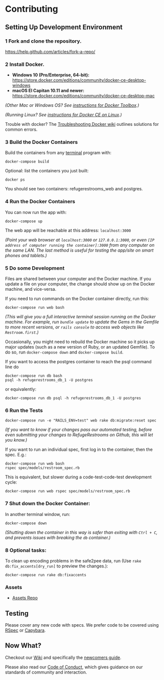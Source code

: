 # Contributing

## Setting Up Development Environment

### 1 Fork and clone the repository.
https://help.github.com/articles/fork-a-repo/

### 2 Install Docker.
- **Windows 10 (Pro/Enterprise, 64-bit):** https://store.docker.com/editions/community/docker-ce-desktop-windows
- **macOS El Capitan 10.11 and newer:** https://store.docker.com/editions/community/docker-ce-desktop-mac

_(Other Mac or Windows OS? See [instructions for Docker Toolbox](https://github.com/RefugeRestrooms/refugerestrooms/wiki/How-to-use-Docker-Toolbox-with-Refuge-Restrooms).)_

_(Running Linux? See [instructions for Docker CE on Linux](https://github.com/RefugeRestrooms/refugerestrooms/wiki/How-to-use-Docker-CE-on-Linux-with-Refuge-Restrooms).)_

Trouble with docker? The [Troubleshooting Docker wiki](https://github.com/RefugeRestrooms/refugerestrooms/wiki/Troubleshooting-Docker) outlines solutions for common errors.

### 3 Build the Docker Containers
Build the containers from any [terminal](https://github.com/RefugeRestrooms/refugerestrooms/wiki/What-is-a-Terminal-(or-%22Terminal-Emulator%22)%3F-How-do-I-run-text-based-commands-on-my-computer%3F) program with:
```
docker-compose build
```

Optional: list the containers you just built:
```
docker ps
```

You should see two containers: refugerestrooms_web and postgres.

### 4 Run the Docker Containers

You can now run the app with:
```
docker-compose up
```

The web app will be reachable at this address: `localhost:3000`

_(Point your web browser at `localhost:3000` or `127.0.0.1:3000`, or even `[IP address of computer running the container]:3000` from any computer on the same LAN. The last method is useful for testing the app/site on smart phones and tablets.)_

### 5 Do some Development

Files are shared between your computer and the Docker machine. If you update a file on your computer, the change should show up on the Docker machine, and vice-versa.

If you need to run commands on the Docker container directly, run this:
```
docker-compose run web bash
```
_(This will give you a full interactive terminal session running on the Docker machine. For example, run `bundle update` to update the Gems in the Gemfile to more recent versions, or `rails console` to access web objects like `Restroom.first`.)_

Occasionally, you might need to rebuild the Docker machine so it picks up major updates (such as a new version of Ruby, or an updated Gemfile). To do so, run `docker-compose down` and `docker-compose build`.

If you want to access the postgres container to reach the psql command line do

```
docker-compose run db bash
psql -h refugerestrooms_db_1 -U postgres
```

or equivalently:
```
docker-compose run db psql -h refugerestrooms_db_1 -U postgres
```

### 6 Run the Tests
```
docker-compose run -e "RAILS_ENV=test" web rake db:migrate:reset spec
```
_(If you want to know if your changes pass our automated testing, before even submitting your changes to RefugeRestrooms on Github, this will let you know.)_

If you want to run an individual spec, first log in to the container, then the spec.  E.g.:
```
docker-compose run web bash
rspec spec/models/restroom_spec.rb
```

This is equivalent, but slower during a code-test-code-test development cycle:

```
docker-compose run web rspec spec/models/restroom_spec.rb
```

### 7 Shut down the Docker Container:
In another terminal window, run:
```
docker-compose down
```
_(Shutting down the container in this way is safer than exiting with `Ctrl + C`, and prevents issues with breaking the `db` container.)_

### 8 Optional tasks:
To clean up encoding problems in the safe2pee data, run (Use `rake db:fix_accents[dry_run]` to preview the changes.):
```
docker-compose run rake db:fixaccents
```

### Assets
* [Assets Repo](https://github.com/RefugeRestrooms/refuge_assets)

## Testing

Please cover any new code with specs. We prefer code to be covered using [RSpec](https://github.com/RefugeRestrooms/refugerestrooms/wiki/What-is-RSpec%3F-How-do-I-create-unit-tests-for-Ruby-code%3F) or [Capybara](https://github.com/RefugeRestrooms/refugerestrooms/wiki/What-is-Capybara%3F-What-is-PhantomJS%3F-What-is-Poltergeist%3F).

## Now What?
Checkout our [Wiki](https://github.com/RefugeRestrooms/refugerestrooms/wiki) and specifically the [newcomers guide](https://github.com/RefugeRestrooms/refugerestrooms/wiki/Maintainers'-Manual-%5C--Newcomers'-Guide).

Please also read our [Code of Conduct](https://github.com/RefugeRestrooms/refugerestrooms/blob/develop/CODE_OF_CONDUCT.md), which gives guidance on our standards of community and interaction.
